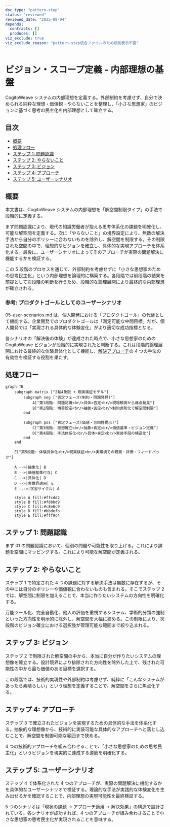 ```yaml
---
doc_type: "pattern-step"
status: "reviewed"
reviewed_date: "2025-08-04"
depends:
  contracts: []
  produces: []
viz_exclude: true
viz_exclude_reason: "pattern-step統合ファイルのため個別表示不要"
---
```


# ビジョン・スコープ定義 - 内部理想の基盤

CogitoWeave システムの内部理想を定義する。外部制約を考慮せず、自分で決められる純粋な理想・価値観・やらないことを整理し、「小さな思想家」のビジョンに基づく思考の民主化を内部理想として確立する。

## 目次

- [概要](#概要)
- [処理フロー](#処理フロー)
- [ステップ 1: 問題認識](#ステップ-1-問題認識)
- [ステップ 2: やらないこと](#ステップ-2-やらないこと)
- [ステップ 3: ビジョン](#ステップ-3-ビジョン)
- [ステップ 4: アプローチ](#ステップ-4-アプローチ)
- [ステップ 5: ユーザーシナリオ](#ステップ-5-ユーザーシナリオ)

## 概要

本文書は、CogitoWeave システムの内部理想を「解空間制限タイプ」の手法で段階的に定義する。

まず問題認識により、現代の知識労働者が抱える思考体系化の課題を明確化し、可能な解空間を定義する。次に「やらないこと」の境界設定により、無数の解決手法から自分のポリシーに合わないものを除外し、解空間を制限する。その制限された空間の中で、理想的なビジョンを確立し、具体的な実現アプローチを体系化する。最後に、ユーザーシナリオによってそのアプローチが実際の問題解決に機能するかを検証する。

この 5 段階のプロセスを通じて、外部制約を考慮せずに「小さな思想家のための思考民主化」という内部理想を論理的に構築する。各段階では前段階の結果を前提として次段階の判断を行うため、段階的な論理展開により最終的な内部理想が確立される。

### 参考: プロダクトゴールとしてのユーザーシナリオ

05-user-scenarios.md は、個人開発における「プロダクトゴール」の代替として機能する。企業開発でのプロダクトゴールは「測定可能な中間目標」だが、個人開発では「実現される具体的な体験変化」がより適切な成功指標となる。

各シナリオの「解決後の体験」が達成された時点で、小さな思想家のための CogitoWeave ビジョンが段階的に実現されたと判断する。これは段階的論理展開における最終的な体験具体化として機能し、[解決アプローチ](04-solution-approach.md)の 4 つの手法の有効性を検証する役割を果たす。

## 処理フロー

```mermaid
graph TB
    subgraph matrix ["2軸4象限 + 現実検証モデル"]
        subgraph neg ["否定フェーズ(制約・問題発見)"]
            A["第1段階: 問題認識<br/>具体×否定<br/>現場観測から痛点発見"]
            B["第2段階: 境界設定<br/>抽象×否定<br/>制約原則化で解空間制限"]
        end

        subgraph pos ["肯定フェーズ(価値・方向性提示)"]
            C["第3段階: 理想確立<br/>抽象×肯定<br/>価値基準・ビジョン定義"]
            D["第4段階: 手法体系化<br/>具体×肯定<br/>実装手段の構造化"]
        end
    end

    E["第5段階: 体験具体化<br/>現実検証<br/>実環境での観測・評価・フィードバック"]

    A -->|抽象化| B
    B -->|価値基準付与| C
    C -->|具体化| D
    D -->|実世界適用| E
    E -.->|学習サイクル| A

    style A fill:#ffcdd2
    style B fill:#f8bbd9
    style C fill:#c8e6c9
    style D fill:#bbdefb
    style E fill:#fff9c4
```

## ステップ 1: 問題認識

まず 01 の問題認識において、個別の問題や可能性を取り上げる。これにより課題を空間にマッピングする。これにより可能な解空間が定義される。

## ステップ 2: やらないこと

ステップ 1 で特定された 4 つの課題に対する解決手法は無数に存在するが、その中には自分のポリシーや価値観に合わないものも含まれる。そこでステップ 2 では、解空間に制限を加えることで、本当に作りたいシステムの方向性を明確化する。

万能ツール化、完全自動化、他人の評価を重視するシステム、学術的分類の強制といった方向性を明示的に除外し、解空間を大幅に狭める。この制限により、次段階のビジョン確立における選択肢が管理可能な範囲まで絞り込まれる。

## ステップ 3: ビジョン

ステップ 2 で制限された解空間の中から、本当に自分が作りたいシステムの理想像を確立する。設計境界により排除された方向性を除外した上で、残された可能性の中から最も価値のある目標を選択する。

この段階では、技術的実現性や外部制約は考慮せず、純粋に「こんなシステムがあったら素晴らしい」という理想を定義することで、解空間をさらに焦点化する。

## ステップ 4: アプローチ

ステップ 3 で確立されたビジョンを実現するための具体的な手法を体系化する。抽象的な理想像から、技術的に実装可能な具体的なアプローチへと落とし込むことで、解空間を制御可能な範囲まで狭める。

4 つの技術的アプローチを組み合わせることで、「小さな思想家のための思考民主化」というビジョンを現実的に達成する道筋を明確化する。

## ステップ 5: ユーザーシナリオ

ステップ 4 で体系化された 4 つのアプローチが、実際の問題解決に機能するかを具体的なユーザーシナリオで検証する。理論的な手法が実践的な体験変化を生み出せるかを確認することで、内部理想の実現可能性を最終検証する。

5 つのシナリオは「現状の課題 → アプローチ適用 → 解決効果」の構造で設計されている。各シナリオが成功すれば、4 つのアプローチが組み合わさることで小さな思想家の思考民主化が実現されることを意味する。
